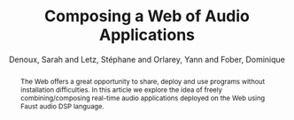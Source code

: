 --- 
title: "Composing a Web of Audio Applications" 
abstract: "The Web offers a great opportunity to share, deploy and use programs without installation difficulties. In this article we explore the idea of freely combining/composing real-time audio applications deployed on the Web using Faust audio DSP language." 
address: "Paris" 
author: "Denoux, Sarah and Letz, Stéphane and Orlarey, Yann and Fober, Dominique"
webAuthor: "Sarah Denoux, Stéphane Letz, Yann Orlarey, Dominique Fober" 
booktitle: "Proceedings of the International Web Audio Conference" 
editor: "Goldszmidt, Samuel and Schnell, Norbert and Saiz, Victor and Matuszewski, Benjamin" 
month: "Proceedings of the International Web Audio Conference"
pages: "undefined" 
publisher: "IRCAM" 
series: "WAC '15"
type: "Poster"  
year: "2015" 
id: "2015_EA_32" 
tags: year2015
media: none 
pdflink: /_data/papers/pdf/2015/2015_32.pdf
ISSN: 2663-5844
---